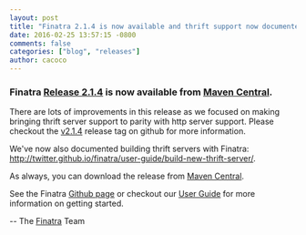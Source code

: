 ```yaml
---
layout: post
title: "Finatra 2.1.4 is now available and thrift support now documented!"
date: 2016-02-25 13:57:15 -0800
comments: false
categories: ["blog", "releases"]
author: cacoco
---
```


###  Finatra [Release 2.1.4](https://github.com/twitter/finatra/releases/tag/v2.1.4) is now available from [Maven Central][maven-central].

There are lots of improvements in this release as we focused on making bringing thrift server support to parity with http server support. Please checkout the [v2.1.4](https://github.com/twitter/finatra/releases/tag/v2.1.4) release tag on github for more information.

We've now also documented building thrift servers with Finatra: http://twitter.github.io/finatra/user-guide/build-new-thrift-server/.

As always, you can download the release from [Maven Central][maven-central].

See the Finatra [Github page](https://github.com/twitter/finatra) or checkout our [User Guide](/finatra/user-guide) for more information on getting started.

-- The [Finatra](https://groups.google.com/forum/#!forum/finatra-users) Team

[maven-central]: http://search.maven.org/#search%7Cga%7C1%7Cg%3A%22com.twitter.finatra%22%20AND%20v%3A%222.1.4%22
